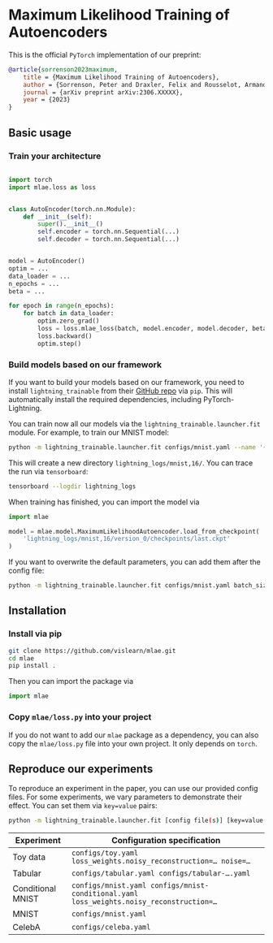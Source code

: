# Maximum Likelihood Training of Autoencoders

This is the official `PyTorch` implementation of our preprint:

```bibtex
@article{sorrenson2023maximum,
    title = {Maximum Likelihood Training of Autoencoders},
    author = {Sorrenson, Peter and Draxler, Felix and Rousselot, Armand and Hummerich, Sander and Zimmermann, Lea and Köthe, Ullrich},
    journal = {arXiv preprint arXiv:2306.XXXXX},
    year = {2023}
}
```

## Basic usage

### Train your architecture 

```python

import torch
import mlae.loss as loss


class AutoEncoder(torch.nn.Module):
    def __init__(self):
        super().__init__()
        self.encoder = torch.nn.Sequential(...)
        self.decoder = torch.nn.Sequential(...)


model = AutoEncoder()
optim = ...
data_loader = ...
n_epochs = ...
beta = ...

for epoch in range(n_epochs):
    for batch in data_loader:
        optim.zero_grad()
        loss = loss.mlae_loss(batch, model.encoder, model.decoder, beta)
        loss.backward()
        optim.step()
```

### Build models based on our framework

If you want to build your models based on our framework, you need to install
`lightning_trainable` from their [GitHub repo](https://github.com/LarsKue/lightning-trainable)
via `pip`.
This will automatically install the required dependencies, including PyTorch-Lightning.

You can train now all our models via the `lightning_trainable.launcher.fit` module.
For example, to train our MNIST model:
```bash
python -m lightning_trainable.launcher.fit configs/mnist.yaml --name '{data_set[kind]},{models[0][latent_dim]}'
```

This will create a new directory `lightning_logs/mnist,16/`. You can trace the run via `tensorboard`:
```bash
tensorboard --logdir lightning_logs
```

When training has finished, you can import the model via
```python
import mlae

model = mlae.model.MaximumLikelihoodAutoencoder.load_from_checkpoint(
    'lightning_logs/mnist,16/version_0/checkpoints/last.ckpt'
)
```

If you want to overwrite the default parameters, you can add them after the config file:
```bash
python -m lightning_trainable.launcher.fit configs/mnist.yaml batch_size=128 loss_weights.noisy_reconstruction=20 --name '{data_set[kind]},{models[0][latent_dim]}'
```


## Installation

### Install via pip

```bash
git clone https://github.com/vislearn/mlae.git
cd mlae
pip install .
```

Then you can import the package via

```python
import mlae
```

### Copy `mlae/loss.py` into your project

If you do not want to add our `mlae` package as a dependency,
you can also copy the `mlae/loss.py` file into your own project.
It only depends on `torch`.

## Reproduce our experiments

To reproduce an experiment in the paper, you can use our provided config files.
For some experiments, we vary parameters to demonstrate their effect. You can set them via `key=value` pairs:

```bash
python -m lightning_trainable.launcher.fit [config file(s)] [key=value pairs] --name '{data_set[kind]},{models[0][latent_dim]}'
```

| Experiment        | Configuration specification                                                             |
|-------------------|-----------------------------------------------------------------------------------------|
| Toy data          | `configs/toy.yaml loss_weights.noisy_reconstruction=… noise=…`                          |
| Tabular           | `configs/tabular.yaml configs/tabular-….yaml`                                           |
| Conditional MNIST | `configs/mnist.yaml configs/mnist-conditional.yaml loss_weights.noisy_reconstruction=…` |
| MNIST             | `configs/mnist.yaml`                                                                    |
| CelebA            | `configs/celeba.yaml`                                                                   |